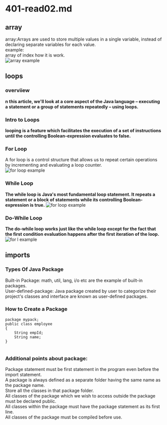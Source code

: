 # 401-read02.md
## array
array:Arrays are used to store multiple values in a single variable, instead of declaring separate variables for each value.<br />
example:<br />
array of index how it is work.<br />
![array example](https://media.geeksforgeeks.org/wp-content/uploads/Arrays1.png)
## loops
### overviiew
**n this article, we'll look at a core aspect of the Java language – executing a statement or a group of statements repeatedly – using loops.**
### Intro to Loops
 **looping is a feature which facilitates the execution of a set of instructions until the controlling Boolean-expression evaluates to false.**
 ### For Loop
 A for loop is a control structure that allows us to repeat certain operations by incrementing and evaluating a loop counter.<br />
 ![for loop example](https://media.geeksforgeeks.org/wp-content/uploads/Arrays1.png)
 ### While Loop
 **The while loop is Java's most fundamental loop statement. It repeats a statement or a block of statements while its controlling Boolean-expression is true.**
 ![for loop example](https://www.journaldev.com/wp-content/uploads/2017/10/java-while-loop-example.png)
 ### Do-While Loop
**The do-while loop works just like the while loop except for the fact that the first condition evaluation happens after the first iteration of the loop.** 
  ![for l example](https://www.journaldev.com/wp-content/uploads/2017/10/java-do-while-loop-1.png)
## imports
### Types Of Java Package
Built-in Package: math, util, lang, i/o etc are the example of built-in packages.<br />
User-defined-package: Java package created by user to categorize their project's classes and interface are known as user-defined packages.<br />
### How to Create a Package
```
package mypack;
public class employee 
{
    String empId;
    String name; 
}


```
### Additional points about package:
Package statement must be first statement in the program even before the import statement.<br />
A package is always defined as a separate folder having the same name as the package name.<br />
Store all the classes in that package folder.<br />
All classes of the package which we wish to access outside the package must be declared public.<br />
All classes within the package must have the package statement as its first line.<br />
All classes of the package must be compiled before use.<br />
